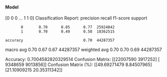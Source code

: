 #### Model
[0 0 0 ... 1 1 0]
Classification Report:
              precision    recall  f1-score   support

           0       0.70      0.85      0.77  25924842
           1       0.70      0.49      0.58  18362515

    accuracy                           0.70  44287357
   macro avg       0.70      0.67      0.67  44287357
weighted avg       0.70      0.70      0.69  44287357

Accuracy: 0.7004582820329514
Confusion Matrix:
[[22007590  3917252]
 [ 9348659  9013856]]
Confusion Matrix (%):
[[49.69271479  8.84507965]
 [21.10909215 20.35311342]]
